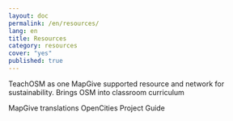 ```yaml
---
layout: doc
permalink: /en/resources/
lang: en
title: Resources
category: resources
cover: "yes"
published: true
---
```



TeachOSM as one MapGive supported resource and network for sustainability. Brings OSM into classroom curriculum

MapGive translations
OpenCities Project Guide

